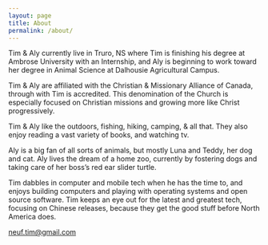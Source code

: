 ```yaml
---
layout: page
title: About
permalink: /about/
---
```


Tim & Aly currently live in Truro, NS where Tim is finishing his degree at Ambrose University with an Internship, and Aly is beginning to work toward her degree in Animal Science at Dalhousie Agricultural Campus.

Tim & Aly are affiliated with the Christian & Missionary Alliance of Canada, through with Tim is accredited. This denomination of the Church is especially focused on Christian missions and growing more like Christ progressively.

Tim & Aly like the outdoors, fishing, hiking, camping, & all that. They also enjoy reading a vast variety of books, and watching tv.

Aly is a big fan of all sorts of animals, but mostly Luna and Teddy, her dog and cat. Aly lives the dream of a home zoo, currently by fostering dogs and taking care of her boss’s red ear slider turtle.

Tim dabbles in computer and mobile tech when he has the time to, and enjoys building computers and playing with operating systems and open source software. Tim keeps an eye out for the latest and greatest tech, focusing on Chinese releases, because they get the good stuff before North America does.

[neuf.tim@gmail.com](mailto:neuf.tim@gmail.com)
